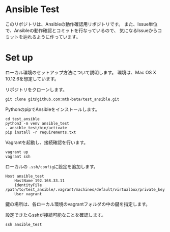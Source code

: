 # Ansible Test

このリポジトリは、Ansibleの動作確認用リポジトリです。
また、Issue単位で、Ansibleの動作確認とコミットを行なっているので、
気になるIssueからコミットを辿れるように作っています。

# Set up

ローカル環境のセットアップ方法について説明します。
環境は、Mac OS X 10.12.6を想定しています。

リポジトリをクローンします。

```
git clone git@github.com:mtb-beta/test_ansible.git
```

PythonのpipでAnsibleをインストールします。

```
cd test_ansible
python3 -m venv ansible_test
. ansible_test/bin/activate
pip install -r requirements.txt
```

Vagrantを起動し、接続確認を行います。
```
vagrant up
vagrant ssh
```

ローカルの `.ssh/config`に設定を追加します。

```
Host ansible_test
    HostName 192.168.33.11
    IdentityFile /path/to/test_ansible/.vagrant/machines/default/virtualbox/private_key
    User vagrant
```

鍵の場所は、各ローカル環境のvagrantフォルダの中の鍵を指定します。


設定できたらsshが接続可能なことを確認します。
```
ssh ansible_test
```



